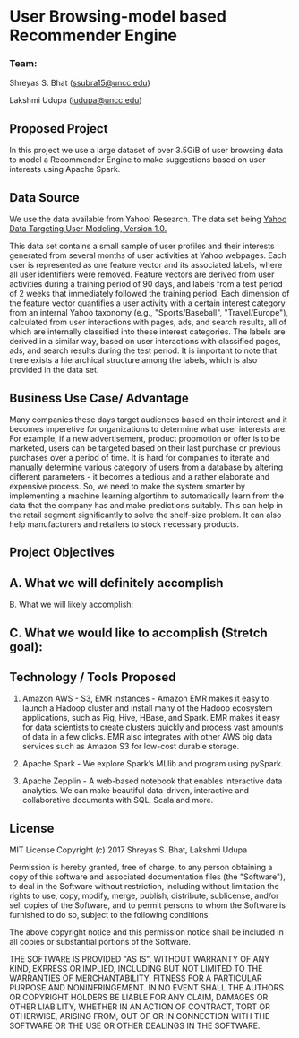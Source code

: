 # User Browsing-model based Recommender Engine

### Team: 
Shreyas S. Bhat (ssubra15@uncc.edu)

Lakshmi Udupa   (ludupa@uncc.edu)

## Proposed Project
In this project we use a large dataset of over 3.5GiB of user browsing data to model a Recommender Engine to make suggestions based on user interests using Apache Spark.

## Data Source
We use the data available from Yahoo! Research. The data set being [Yahoo Data Targeting User Modeling, Version 1.0.](https://webscope.sandbox.yahoo.com/catalog.php?datatype=a&did=78)  

This data set contains a small sample of user profiles and their interests generated from several months of user activities at Yahoo webpages. Each user is represented as one feature vector and its associated labels, where all user identifiers were removed. Feature vectors are derived from user activities during a training period of 90 days, and labels from a test period of 2 weeks that immediately followed the training period. Each dimension of the feature vector quantifies a user activity with a certain interest category from an internal Yahoo taxonomy (e.g., "Sports/Baseball", "Travel/Europe"), calculated from user interactions with pages, ads, and search results, all of which are internally classified into these interest categories. The labels are derived in a similar way, based on user interactions with classified pages, ads, and search results during the test period. It is important to note that there exists a hierarchical structure among the labels, which is also provided in the data set.


## Business Use Case/ Advantage
Many companies these days target audiences based on their interest and it becomes imperetive for organizations to determine what user interests are. For example, if a new advertisement, product propmotion or offer is to be marketed, users can be targeted based on their last purchase or previous purchases over a period of time. It is hard for companies to iterate and manually determine various category of users from a database by altering different parameters - it becomes a tedious and a rather elaborate and expensive process. 
So, we need to make the system smarter by implementing a machine learning algortihm to automatically learn from the data that the company has and make predictions suitably. This can help in the retail segment significantly to solve the shelf-size problem. It can also help manufacturers and retailers to stock necessary products. 

## Project Objectives
A. What we will definitely accomplish
  -- 
B. What we will likely accomplish: 

C. What we would like to accomplish (Stretch goal): 
  -- 

## Technology / Tools Proposed
1) Amazon AWS - S3, EMR instances - Amazon EMR makes it easy to launch a Hadoop cluster and install many of the Hadoop ecosystem applications, such as Pig, Hive, HBase, and Spark. EMR makes it easy for data scientists to create clusters quickly and process vast amounts of data in a few clicks. EMR also integrates with other AWS big data services such as Amazon S3 for low-cost durable storage.

2) Apache Spark - We explore Spark’s MLlib and program using pySpark.

3) Apache Zepplin - A web-based notebook that enables interactive data analytics. We can make beautiful data-driven, interactive and collaborative documents with SQL, Scala and more.


## License

MIT License
Copyright (c) 2017 Shreyas S. Bhat, Lakshmi Udupa

Permission is hereby granted, free of charge, to any person obtaining a copy
of this software and associated documentation files (the "Software"), to deal
in the Software without restriction, including without limitation the rights
to use, copy, modify, merge, publish, distribute, sublicense, and/or sell
copies of the Software, and to permit persons to whom the Software is
furnished to do so, subject to the following conditions:

The above copyright notice and this permission notice shall be included in all
copies or substantial portions of the Software.

THE SOFTWARE IS PROVIDED "AS IS", WITHOUT WARRANTY OF ANY KIND, EXPRESS OR
IMPLIED, INCLUDING BUT NOT LIMITED TO THE WARRANTIES OF MERCHANTABILITY,
FITNESS FOR A PARTICULAR PURPOSE AND NONINFRINGEMENT. IN NO EVENT SHALL THE
AUTHORS OR COPYRIGHT HOLDERS BE LIABLE FOR ANY CLAIM, DAMAGES OR OTHER
LIABILITY, WHETHER IN AN ACTION OF CONTRACT, TORT OR OTHERWISE, ARISING FROM,
OUT OF OR IN CONNECTION WITH THE SOFTWARE OR THE USE OR OTHER DEALINGS IN THE
SOFTWARE.
